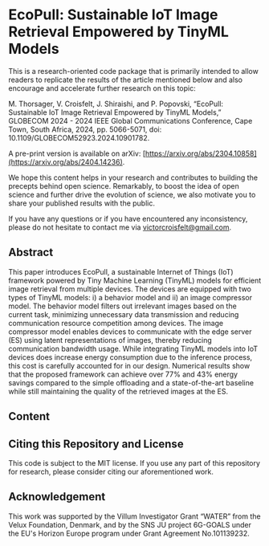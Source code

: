 # EcoPull: Sustainable IoT Image Retrieval Empowered by TinyML Models

This is a research-oriented code package that is primarily intended to allow readers to replicate the results of the article mentioned below and also encourage and accelerate further research on this topic:

M. Thorsager, V. Croisfelt, J. Shiraishi, and P. Popovski, “EcoPull: Sustainable IoT Image Retrieval Empowered by TinyML Models,” GLOBECOM 2024 - 2024 IEEE Global Communications Conference, Cape Town, South Africa, 2024, pp. 5066-5071, doi: 10.1109/GLOBECOM52923.2024.10901782.

A pre-print version is available on arXiv: [https://arxiv.org/abs/2304.10858](https://arxiv.org/abs/2404.14236).

We hope this content helps in your research and contributes to building the precepts behind open science. Remarkably, to boost the idea of open science and further drive the evolution of science, we also motivate you to share your published results with the public.

If you have any questions or if you have encountered any inconsistency, please do not hesitate to contact me via victorcroisfelt@gmail.com.

## Abstract
This paper introduces EcoPull, a sustainable Internet of Things (IoT) framework powered by Tiny Machine Learning (TinyML) models for efficient image retrieval from multiple devices. The devices are equipped with two types of TinyML models: i) a behavior model and ii) an image compressor model. The behavior model filters out irrelevant images based on the current task, minimizing unnecessary data transmission and reducing communication resource competition among devices. The image compressor model enables devices to communicate with the edge server (ES) using latent representations of images, thereby reducing communication bandwidth usage. While integrating TinyML models into IoT devices does increase energy consumption due to the inference process, this cost is carefully accounted for in our design. Numerical results show that the proposed framework can achieve over 77% and 43% energy savings compared to the simple offloading and a state-of-the-art baseline while still maintaining the quality of the retrieved images at the ES.

## Content


## Citing this Repository and License
This code is subject to the MIT license. If you use any part of this repository for research, please consider citing our aforementioned work.

## Acknowledgement
This work was supported by the Villum Investigator Grant “WATER” from the Velux Foundation, Denmark, and by the SNS JU project 6G-GOALS under the EU's Horizon Europe program under Grant Agreement No.101139232.
